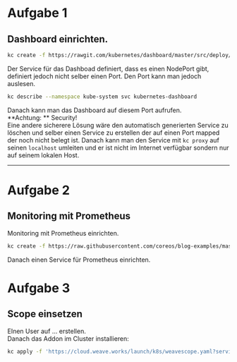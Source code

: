 # Aufgabe 1

## Dashboard einrichten.  
```bash
kc create -f https://rawgit.com/kubernetes/dashboard/master/src/deploy/kubernetes-dashboard.yaml
```
Der Service für das Dashboad definiert, dass es einen NodePort gibt, definiert jedoch nicht selber einen Port. 
Den Port kann man jedoch auslesen.  
```bash
kc describe --namespace kube-system svc kubernetes-dashboard
```
Danach kann man das Dashboard auf diesem Port aufrufen.  
**Achtung: ** Security!  
Eine andere sicherere Lösung wäre den automatisch generierten Service zu löschen und selber einen Service zu erstellen der 
auf einen Port mapped der noch nicht belegt ist. Danach kann man den Service mit `kc proxy` auf seinen `localhost` umleiten und 
er ist nicht im Internet verfügbar sondern nur auf seinem lokalen Host.

---

# Aufgabe 2

## Monitoring mit Prometheus
Monitoring mit Prometheus einrichten.  
```bash
kc create -f https://raw.githubusercontent.com/coreos/blog-examples/master/monitoring-kubernetes-with-prometheus/prometheus.yml
```
Danach einen Service für Prometheus einrichten.

# Aufgabe 3

## Scope einsetzen
EInen User auf ... erstellen.  
Danach das Addon im Cluster installieren:
```bash
kc apply -f 'https://cloud.weave.works/launch/k8s/weavescope.yaml?service-token=t3aq5zi4pgez9o5gf5rzxna1zxwca9cw'
```
